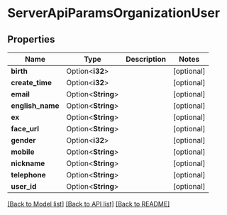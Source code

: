 # ServerApiParamsOrganizationUser

## Properties

Name | Type | Description | Notes
------------ | ------------- | ------------- | -------------
**birth** | Option<**i32**> |  | [optional]
**create_time** | Option<**i32**> |  | [optional]
**email** | Option<**String**> |  | [optional]
**english_name** | Option<**String**> |  | [optional]
**ex** | Option<**String**> |  | [optional]
**face_url** | Option<**String**> |  | [optional]
**gender** | Option<**i32**> |  | [optional]
**mobile** | Option<**String**> |  | [optional]
**nickname** | Option<**String**> |  | [optional]
**telephone** | Option<**String**> |  | [optional]
**user_id** | Option<**String**> |  | [optional]

[[Back to Model list]](../README.md#documentation-for-models) [[Back to API list]](../README.md#documentation-for-api-endpoints) [[Back to README]](../README.md)


